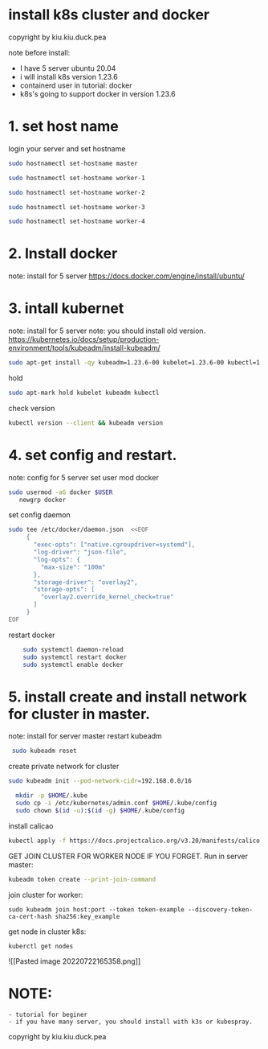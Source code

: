 # install k8s cluster and docker
copyright by kiu.kiu.duck.pea

note before install:
-  I have 5 server ubuntu 20.04
- i will install k8s version 1.23.6
- containerd user in tutorial: docker 
- k8s's going to support docker in version 1.23.6
# 1. set host name
login your server and set hostname
```bash
sudo hostnamectl set-hostname master
```
```bash
sudo hostnamectl set-hostname worker-1
```
```bash
sudo hostnamectl set-hostname worker-2
```
```bash
sudo hostnamectl set-hostname worker-3
```
```bash
sudo hostnamectl set-hostname worker-4
```
# 2. Install docker
note: install for 5 server
https://docs.docker.com/engine/install/ubuntu/
# 3. intall kubernet
note: install for 5 server
note: you should install old version.
https://kubernetes.io/docs/setup/production-environment/tools/kubeadm/install-kubeadm/
``` bash
sudo apt-get install -qy kubeadm=1.23.6-00 kubelet=1.23.6-00 kubectl=1.23.6-00
```
hold
```bash
sudo apt-mark hold kubelet kubeadm kubectl
```
check version
```bash
kubectl version --client && kubeadm version
```
# 4. set config and restart.
note: config for 5 server
 set user mod docker
 ```bash
 sudo usermod -aG docker $USER
    newgrp docker
 ```
set config daemon
```bash
sudo tee /etc/docker/daemon.json  <<EOF
     {
       "exec-opts": ["native.cgroupdriver=systemd"],
       "log-driver": "json-file",
       "log-opts": {
         "max-size": "100m"
       },
       "storage-driver": "overlay2",
       "storage-opts": [
         "overlay2.override_kernel_check=true"
       ]
     }
EOF
```


restart docker
```bash
    sudo systemctl daemon-reload 
    sudo systemctl restart docker
    sudo systemctl enable docker
 ```
# 5. install create and install network for cluster in master.
note:  install for server master
restart kubeadm
``` bash
 sudo kubeadm reset
```
create private network for cluster
```bash
sudo kubeadm init --pod-network-cidr=192.168.0.0/16
```
```bash
  mkdir -p $HOME/.kube
  sudo cp -i /etc/kubernetes/admin.conf $HOME/.kube/config
  sudo chown $(id -u):$(id -g) $HOME/.kube/config

```
install calicao
```bash
kubectl apply -f https://docs.projectcalico.org/v3.20/manifests/calico.yaml
```
GET JOIN CLUSTER FOR WORKER NODE IF YOU FORGET. Run in server master:
```BASH
kubeadm token create --print-join-command
```
join cluster for worker:
```
sudo kubeadm join host:port --token token-example --discovery-token-ca-cert-hash sha256:key_example
```
get node in cluster k8s:
```
kuberctl get nodes
```
![[Pasted image 20220722165358.png]]
# NOTE:
	- tutorial for beginer
	- if you have many server, you should install with k3s or kubespray.
copyright by kiu.kiu.duck.pea
